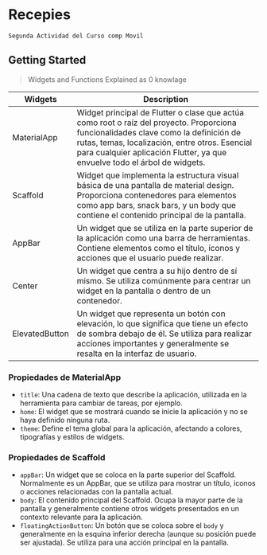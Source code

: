 # Recepies
    Segunda Actividad del Curso comp Movil

## Getting Started


>Widgets and Functions Explained as 0 knowlage

| Widgets      | Description |
| ------------ | ----------- |
| MaterialApp  | Widget principal de Flutter o clase que actúa como root o raíz del proyecto. Proporciona funcionalidades clave como la definición de rutas, temas, localización, entre otros. Esencial para cualquier aplicación Flutter, ya que envuelve todo el árbol de widgets. |
| Scaffold     | Widget que implementa la estructura visual básica de una pantalla de material design. Proporciona contenedores para elementos como app bars, snack bars, y un body que contiene el contenido principal de la pantalla. |
| AppBar       | Un widget que se utiliza en la parte superior de la aplicación como una barra de herramientas. Contiene elementos como el título, íconos y acciones que el usuario puede realizar. |
| Center       | Un widget que centra a su hijo dentro de sí mismo. Se utiliza comúnmente para centrar un widget en la pantalla o dentro de un contenedor. |
| ElevatedButton | Un widget que representa un botón con elevación, lo que significa que tiene un efecto de sombra debajo de él. Se utiliza para realizar acciones importantes y generalmente se resalta en la interfaz de usuario. |

### Propiedades de MaterialApp
- `title`: Una cadena de texto que describe la aplicación, utilizada en la herramienta para cambiar de tareas, por ejemplo.
- `home`: El widget que se mostrará cuando se inicie la aplicación y no se haya definido ninguna ruta.
- `theme`: Define el tema global para la aplicación, afectando a colores, tipografías y estilos de widgets.

### Propiedades de Scaffold
- `appBar`: Un widget que se coloca en la parte superior del Scaffold. Normalmente es un AppBar, que se utiliza para mostrar un título, iconos o acciones relacionadas con la pantalla actual.
- `body`: El contenido principal del Scaffold. Ocupa la mayor parte de la pantalla y generalmente contiene otros widgets presentados en un contexto relevante para la aplicación.
- `floatingActionButton`: Un botón que se coloca sobre el `body` y generalmente en la esquina inferior derecha (aunque su posición puede ser ajustada). Se utiliza para una acción principal en la pantalla.

